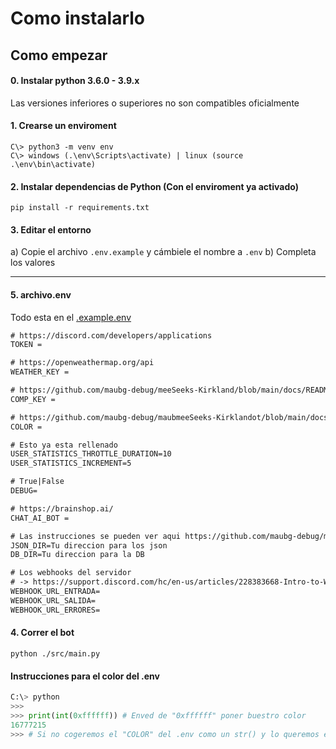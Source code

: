 # Como instalarlo

## Como empezar

#### 0. Instalar python 3.6.0 - 3.9.x
Las versiones inferiores o superiores no son compatibles oficialmente

#### 1. Crearse un enviroment
```
C\> python3 -m venv env
C\> windows (.\env\Scripts\activate) | linux (source .\env\bin\activate)
```

#### 2. Instalar dependencias de Python (Con el enviroment ya activado)
```
pip install -r requirements.txt
```

#### 3. Editar el entorno
a) Copie el archivo `.env.example` y cámbiele el nombre a `.env`
b) Completa los valores

---
#### 5. archivo.env
Todo esta en el [.example.env](https://github.com/maubg-debug/meeSeeks-Kirkland/blob/main/.example.env)
```txt
# https://discord.com/developers/applications
TOKEN = 

# https://openweathermap.org/api
WEATHER_KEY =

# https://github.com/maubg-debug/meeSeeks-Kirkland/blob/main/docs/README.md#4-archivoenv 
COMP_KEY =

# https://github.com/maubg-debug/maubmeeSeeks-Kirklandot/blob/main/docs/README.md#instrucciones-para-el-color-del-env 
COLOR = 

# Esto ya esta rellenado
USER_STATISTICS_THROTTLE_DURATION=10
USER_STATISTICS_INCREMENT=5

# True|False
DEBUG=

# https://brainshop.ai/
CHAT_AI_BOT = 

# Las instrucciones se pueden ver aqui https://github.com/maubg-debug/meeSeeks-Kirkland/tree/main/data#instalacion-de-data
JSON_DIR=Tu direccion para los json
DB_DIR=Tu direccion para la DB

# Los webhooks del servidor
# -> https://support.discord.com/hc/en-us/articles/228383668-Intro-to-Webhooks
WEBHOOK_URL_ENTRADA=
WEBHOOK_URL_SALIDA=
WEBHOOK_URL_ERRORES=
```

#### 4. Correr el bot
```shell
python ./src/main.py
```


#### Instrucciones para el color del .env
```python
C:\> python
>>>
>>> print(int(0xffffff)) # Enved de "0xffffff" poner buestro color
16777215
>>> # Si no cogeremos el "COLOR" del .env como un str() y lo queremos en int() para el embed
```
